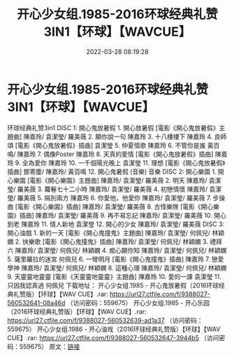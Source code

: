 ﻿---
title: 开心少女组.1985-2016环球经典礼赞3IN1【环球】【WAVCUE】
date: 2022-03-28 08:19:28
categories: WAV车载音乐、镜像
tags: 国语流行
---
# 开心少女组.1985-2016环球经典礼赞3IN1【环球】【WAVCUE】

环球经典礼赞3in1
DISC
1: 開心鬼放暑假
1.
開心放暑假 [電影《開心鬼放暑假》主題曲] 陳嘉玲/ 袁潔瑩/ 羅美薇
2.
願你說一句 陳嘉玲
3.
十八樓樓下 陳嘉玲
4.
良師頌 [電影《開心鬼放暑假》插曲] 袁潔瑩
5.
仲夏情歌 陳嘉玲
6.
不管你是誰 黃百鳴/ 陳嘉玲
7.
偶像Poster 陳嘉玲
8.
天真的愛情 [電影《開心鬼放暑假》插曲] 陳嘉玲
9.
全為愛你 陳嘉玲
10.
一千個陽光晚上 袁潔瑩
11.
理想 [電影《開心鬼放暑假》插曲] 鄧寄塵/ 陳嘉玲/ 黃百鳴
12.
開心鬼暑假 (音樂) 音樂
DISC
2: 開心樂園
1.
開心樂園 [電影《開心樂園》主題曲] 陳嘉玲/ 袁潔瑩/ 羅美薇
2.
明天 陳嘉玲/ 袁潔瑩/ 羅美薇
3.
籮鬈七十二小時 陳嘉玲/ 袁潔瑩/ 羅美薇
4.
初戀情懷 陳嘉玲/ 袁潔瑩/ 羅美薇
5.
隔別兩方 陳嘉玲
6.
你愛他，他愛你 陳嘉玲/ 袁潔瑩/ 羅美薇
7.
步操曲 [電影《開心樂園》插曲] 陳嘉玲/ 袁潔瑩/ 羅美薇
8.
古怪樂隊 [電影《開心樂園》插曲] 陳嘉玲/ 袁潔瑩/ 羅美薇
9.
再不易忘記 陳嘉玲/ 袁潔瑩/ 羅美薇
10.
開心到老 陳嘉玲
11.
情人新地 袁潔瑩
12.
開心的少女 陳嘉玲/ 袁潔瑩/ 羅美薇
DISC
3: 開心油戲
1.
新的一天 [電影《開心鬼撞鬼》主題曲] 陳嘉玲/ 袁潔瑩/ 何佩兒/ 林穎嫻
2.
快樂歌 [電影《開心鬼撞鬼》插曲] 陳嘉玲/ 袁潔瑩/ 何佩兒/ 林穎嫻
3.
禮拜六 陳嘉玲/ 袁潔瑩/ 何佩兒/ 林穎嫻
4.
痴心願你知 陳嘉玲/ 袁潔瑩/ 何佩兒/ 林穎嫻
5.
薩里羅拉的迷宮 何佩兒
6.
一彎明月 [電影《開心鬼撞鬼》插曲] 陳嘉玲
7.
戀愛學神 陳嘉玲/ 袁潔瑩/ 何佩兒/ 林穎嫻
8.
這種心理 陳嘉玲/ 袁潔瑩/ 何佩兒/ 林穎嫻
9.
天靈靈地靈靈 [電影《天靈靈地靈靈》主題曲] 陳嘉玲
10.
愛的一課 袁潔瑩
11.
只因我認真過 何佩兒
下载地址：
开心少女组.1985 - 开心鬼放暑假（2016环球经典礼赞版）【环球】【WAV CUE】.rar: https://url27.ctfile.com/f/9388027-560532641-08a46d
（访问密码：559675）
开心少女组.1985 - 开心乐园（2016环球经典礼赞版）【环球】【WAV CUE】.rar: https://url27.ctfile.com/f/9388027-560532639-ad1a37
（访问密码：559675）
开心少女组.1986 - 开心油戏（2016环球经典礼赞版）【环球】【WAV CUE】.rar: https://url27.ctfile.com/f/9388027-560532647-3944b5
（访问密码：559675）
原文：[链接](https://blog.sina.com.cn/s/blog_1647c7e7601030weq.html)